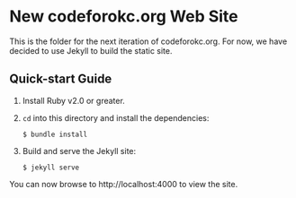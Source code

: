 # New codeforokc.org Web Site

This is the folder for the next iteration of codeforokc.org. For now, we have decided to use Jekyll to build the static site.

## Quick-start Guide

1. Install Ruby v2.0 or greater.

1. `cd` into this directory and install the dependencies:

    ```
    $ bundle install
    ```

1. Build and serve the Jekyll site:

    ```
    $ jekyll serve
    ```

You can now browse to http://localhost:4000 to view the site.
